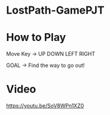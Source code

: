 # LostPath-GamePJT
 
# How to Play 

Move Key -> UP DOWN LEFT RIGHT

GOAL -> Find the way to go out!


# Video

https://youtu.be/SoV8WPn1XZ0
